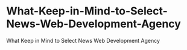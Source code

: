 # What-Keep-in-Mind-to-Select-News-Web-Development-Agency
What Keep in Mind to Select News Web Development Agency
